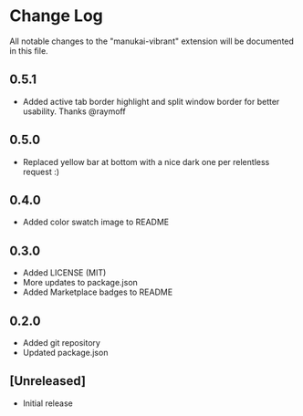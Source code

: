 # Change Log

All notable changes to the "manukai-vibrant" extension will be documented in this file.

## 0.5.1

-   Added active tab border highlight and split window border for better usability. Thanks @raymoff

## 0.5.0

-   Replaced yellow bar at bottom with a nice dark one per relentless request :)

## 0.4.0

-   Added color swatch image to README

## 0.3.0

-   Added LICENSE (MIT)
-   More updates to package.json
-   Added Marketplace badges to README

## 0.2.0

-   Added git repository
-   Updated package.json

## [Unreleased]

-   Initial release
